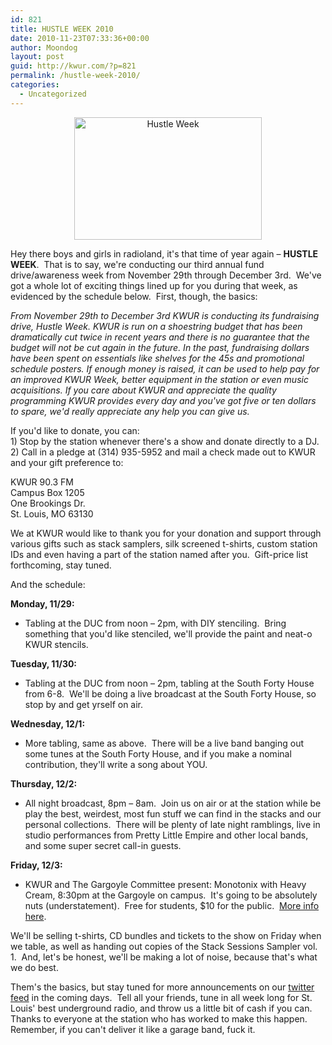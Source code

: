 ```yaml
---
id: 821
title: HUSTLE WEEK 2010
date: 2010-11-23T07:33:36+00:00
author: Moondog
layout: post
guid: http://kwur.com/?p=821
permalink: /hustle-week-2010/
categories:
  - Uncategorized
---
```

<div class="pf-content">
  <p style="text-align: center;">
    <a href="http://kwur.com/hustle-week-2010/hustle-week-header-2/" rel="attachment wp-att-825"><img alt="Hustle Week" class="aligncenter size-medium wp-image-825" height="196" src="http://kwur.com/wp-content/uploads/2010/11/hustle-week-header1-300x196.jpg" title="hustle week header" width="300" srcset="http://kwur.com/wp-content/uploads/2010/11/hustle-week-header1-300x196.jpg 300w, http://kwur.com/wp-content/uploads/2010/11/hustle-week-header1.jpg 629w" sizes="(max-width: 300px) 100vw, 300px" /></a>
  </p>
  
  <p>
    Hey there boys and girls in radioland, it's that time of year again – <strong>HUSTLE WEEK</strong>.  That is to say, we're conducting our third annual fund drive/awareness week from November 29th through December 3rd.  We've got a whole lot of exciting things lined up for you during that week, as evidenced by the schedule below.  First, though, the basics:
  </p>
  
  <p>
    <em>From November 29th to December 3rd KWUR is conducting its fundraising drive, Hustle Week. KWUR is run on a shoestring budget that has been dramatically cut twice in recent years and there is no guarantee that the budget will not be cut again in the future. In the past, fundraising dollars have been spent on essentials like shelves for the 45s and promotional schedule posters. If enough money is raised, it can be used to help pay for an improved KWUR Week, better equipment in the station or even music acquisitions. If you care about KWUR and appreciate the quality programming KWUR provides every day and you've got five or ten dollars to spare, we'd really appreciate any help you can give us.</em>
  </p>
  
  <p>
    If you'd like to donate, you can:<br /> 1) Stop by the station whenever there's a show and donate directly to a DJ.<br /> 2) Call in a pledge at (314) 935-5952 and mail a check made out to KWUR and your gift preference to:
  </p>
  
  <p>
    KWUR 90.3 FM<br /> Campus Box 1205<br /> One Brookings Dr.<br /> St. Louis, MO 63130
  </p>
  
  <p>
    We at KWUR would like to thank you for your donation and support through various gifts such as stack samplers, silk screened t-shirts, custom station IDs and even having a part of the station named after you.  Gift-price list forthcoming, stay tuned.
  </p>
  
  <p>
    And the schedule:
  </p>
  
  <p>
    <strong>Monday, 11/29:</strong>
  </p>
  
  <ul>
    <li>
      Tabling at the DUC from noon – 2pm, with DIY stenciling.  Bring something that you'd like stenciled, we'll provide the paint and neat-o KWUR stencils. 
    </li>
  </ul>
  
  <p>
    <strong>Tuesday, 11/30:</strong>
  </p>
  
  <ul>
    <li>
      Tabling at the DUC from noon – 2pm, tabling at the South Forty House from 6-8.  We'll be doing a live broadcast at the South Forty House, so stop by and get yrself on air. 
    </li>
  </ul>
  
  <p>
    <strong>Wednesday, 12/1:</strong>
  </p>
  
  <ul>
    <li>
      More tabling, same as above.  There will be a live band banging out some tunes at the South Forty House, and if you make a nominal contribution, they'll write a song about YOU.
    </li>
  </ul>
  
  <p>
    <strong>Thursday, 12/2:</strong>
  </p>
  
  <ul>
    <li>
      All night broadcast, 8pm – 8am.  Join us on air or at the station while be play the best, weirdest, most fun stuff we can find in the stacks and our personal collections.  There will be plenty of late night ramblings, live in studio performances from Pretty Little Empire and other local bands, and some super secret call-in guests.
    </li>
  </ul>
  
  <p>
    <strong>Friday, 12/3:</strong>
  </p>
  
  <ul>
    <li>
      KWUR and The Gargoyle Committee present: Monotonix with Heavy Cream, 8:30pm at the Gargoyle on campus.  It's going to be absolutely nuts (understatement).  Free for students, $10 for the public.  <a href="http://www.facebook.com/#!/event.php?eid=171368276208011">More info here</a>.
    </li>
  </ul>
  
  <p>
    We'll be selling t-shirts, CD bundles and tickets to the show on Friday when we table, as well as handing out copies of the Stack Sessions Sampler vol. 1.  And, let's be honest, we'll be making a lot of noise, because that's what we do best.
  </p>
  
  <p>
    Them's the basics, but stay tuned for more announcements on our <a href="http://www.twitter.com/kwur">twitter feed</a> in the coming days.  Tell all your friends, tune in all week long for St. Louis' best underground radio, and throw us a little bit of cash if you can.  Thanks to everyone at the station who has worked to make this happen.  Remember, if you can't deliver it like a garage band, fuck it.
  </p>
  
  <p>
     
  </p>
  
  <p>
     
  </p>
  
  <p>
     
  </p>
</div>